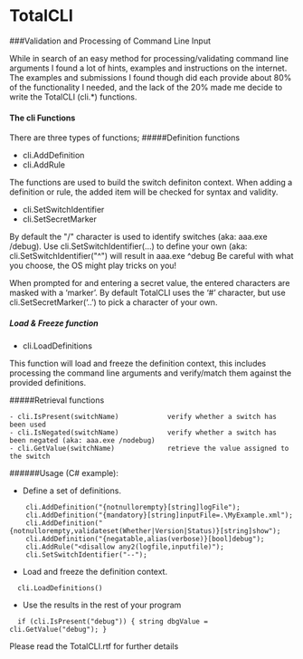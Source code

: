 # TotalCLI
###Validation and Processing of Command Line Input

While in search of an easy method for processing/validating command line arguments I found a lot of hints, examples and instructions on the internet. The examples and submissions I found though did each provide about 80% of the functionality I needed, and the lack of the 20% made me decide to write the TotalCLI (cli.*) functions. 

#### The cli Functions
There are three types of functions;
#####Definition functions
- cli.AddDefinition
- cli.AddRule

The functions are used to build the switch definiton context. When adding a definition or rule, the added item will be checked for syntax and validity.

- cli.SetSwitchIdentifier
- cli.SetSecretMarker
 
By default the "/" character is used to identify switches (aka: aaa.exe /debug). Use cli.SetSwitchIdentifier(...) to define your own (aka: cli.SetSwitchIdentifier("^") will result in aaa.exe ^debug Be careful with what you choose, the OS might play tricks on you!

When prompted for and entering a secret value, the entered characters are masked with a ‘marker’.
By default TotalCLI uses the ‘#’ character, but use cli.SetSecretMarker(‘..’) to pick a character of your own.

##### Load & Freeze function

- cli.LoadDefinitions

This function will load and freeze the definition context, this includes processing the command line arguments and verify/match them against the provided definitions.

#####Retrieval functions
```
- cli.IsPresent(switchName)	           verify whether a switch has been used
- cli.IsNegated(switchName)	           verify whether a switch has been negated (aka: aaa.exe /nodebug)
- cli.GetValue(switchName)	           retrieve the value assigned to the switch
```

######Usage (C# example):
* Define a set of definitions.
```
	cli.AddDefinition("{notnullorempty}[string]logFile");
	cli.AddDefinition("{mandatory}[string]inputFile=.\MyExample.xml");
	cli.AddDefinition("{notnullorempty,validateset(Whether|Version|Status)}[string]show");
	cli.AddDefinition("{negatable,alias(verbose)}[bool]debug");
	cli.AddRule("<disallow any2(logfile,inputfile)");
	cli.SetSwitchIdentifier("--");
```
* Load and freeze the definition context.
```
  cli.LoadDefinitions()
```
* Use the results in the rest of your program
```
  if (cli.IsPresent("debug")) { string dbgValue = cli.GetValue("debug"); }
```
Please read the TotalCLI.rtf for further details
